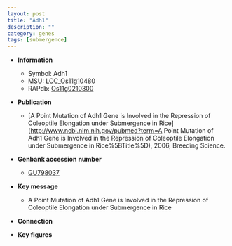 ```yaml
---
layout: post
title: "Adh1"
description: ""
category: genes
tags: [submergence]
---
```


* **Information**  
    + Symbol: Adh1  
    + MSU: [LOC_Os11g10480](http://rice.plantbiology.msu.edu/cgi-bin/ORF_infopage.cgi?orf=LOC_Os11g10480)  
    + RAPdb: [Os11g0210300](http://rapdb.dna.affrc.go.jp/viewer/gbrowse_details/irgsp1?name=Os11g0210300)  

* **Publication**  
    + [A Point Mutation of Adh1 Gene is Involved in the Repression of Coleoptile Elongation under Submergence in Rice](http://www.ncbi.nlm.nih.gov/pubmed?term=A Point Mutation of Adh1 Gene is Involved in the Repression of Coleoptile Elongation under Submergence in Rice%5BTitle%5D), 2006, Breeding Science.

* **Genbank accession number**  
    + [GU798037](http://www.ncbi.nlm.nih.gov/nuccore/GU798037)

* **Key message**  
    + A Point Mutation of Adh1 Gene is Involved in the Repression of Coleoptile Elongation under Submergence in Rice

* **Connection**  

* **Key figures**  



